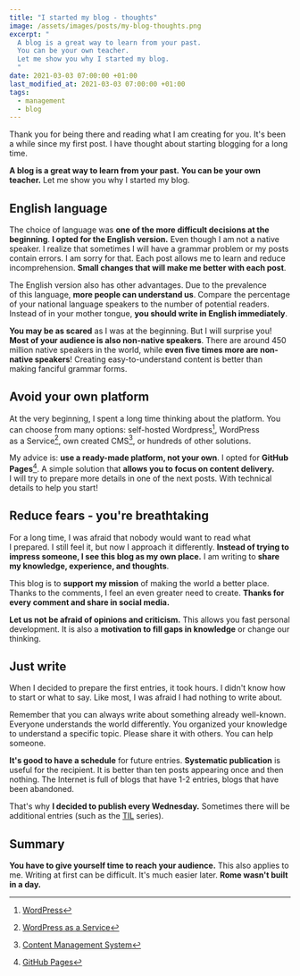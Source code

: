 ```yaml
---
title: "I started my blog - thoughts"
image: /assets/images/posts/my-blog-thoughts.png
excerpt: "
  A blog is a great way to learn from your past.
  You can be your own teacher.
  Let me show you why I started my blog.
  "
date: 2021-03-03 07:00:00 +01:00
last_modified_at: 2021-03-03 07:00:00 +01:00
tags:
  - management
  - blog
---
```


  Thank you for being there and reading what I am creating for you.
  It's been a while since my first post.
  I have thought about starting blogging for a long time.

  **A blog is a great way to learn from your past.**
  **You can be your own teacher.**
  Let me show you why I started my blog.

## English language

  The choice of language was **one of the more difficult decisions at the beginning**.
  **I opted for the English version.**
  Even though I am not a native speaker.
  I realize that sometimes I will have a grammar problem or my posts contain errors.
  I am sorry for that.
  Each post allows me to learn and reduce incomprehension.
  **Small changes that will make me better with each post**.

  The English version also has other advantages.
  Due to the prevalence of this language, **more people can understand us**.
  Compare the percentage of your national language speakers to the number of potential readers.
  Instead of in your mother tongue, **you should write in English immediately**.

  **You may be as scared** as I was at the beginning.
  But I will surprise you!
  **Most of your audience is also non-native speakers**.
  There are around 450 million native speakers in the world, while **even five times more are non-native speakers**!
  Creating easy-to-understand content is better than making fanciful grammar forms.

## Avoid your own platform

  At the very beginning, I spent a long time thinking about the platform.
  You can choose from many options: self-hosted Wordpress[^wordpress], WordPress as a Service[^wpaas], own created CMS[^cms], or hundreds of other solutions.

  My advice is: **use a ready-made platform, not your own**.
  I opted for **GitHub Pages**[^gp].
  A simple solution that **allows you to focus on content delivery.**
  I will try to prepare more details in one of the next posts.
  With technical details to help you start!

  [^cms]: [Content Management System](https://en.wikipedia.org/wiki/Content_management_system)
  [^wordpress]: [WordPress](https://en.wikipedia.org/wiki/WordPress)
  [^wpaas]: [WordPress as a Service](https://wordpress.com/)
  [^gp]: [GitHub Pages](https://pages.github.com/)

## Reduce fears - you're breathtaking

  For a long time, I was afraid that nobody would want to read what I prepared.
  I still feel it, but now I approach it differently.
  **Instead of trying to impress someone, I see this blog as my own place.**
  I am writing to **share my knowledge, experience, and thoughts**.

  This blog is to **support my mission** of making the world a better place.
  Thanks to the comments, I feel an even greater need to create.
  **Thanks for every comment and share in social media.**

  **Let us not be afraid of opinions and criticism.**
  This allows you fast personal development.
  It is also a **motivation to fill gaps in knowledge** or change our thinking.

## Just write

  When I decided to prepare the first entries, it took hours.
  I didn't know how to start or what to say.
  Like most, I was afraid I had nothing to write about.

  Remember that you can always write about something already well-known.
  Everyone understands the world differently.
  You organized your knowledge to understand a specific topic.
  Please share it with others.
  You can help someone.

  **It's good to have a schedule** for future entries.
  **Systematic publication** is useful for the recipient.
  It is better than ten posts appearing once and then nothing.
  The Internet is full of blogs that have 1-2 entries, blogs that have been abandoned.

  That's why **I decided to publish every Wednesday.**
  Sometimes there will be additional entries (such as the [TIL](http://localhost:4000/tags/#til) series).

## Summary

  **You have to give yourself time to reach your audience.**
  This also applies to me.
  Writing at first can be difficult.
  It's much easier later.
  **Rome wasn't built in a day.**
